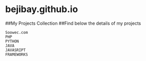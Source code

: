 # bejibay.github.io
##My Projects Collection
##Find below the details of my projects
```
Soowec.com                                   
PHP   
PYTHON
JAVA                 
JAVASRIPT        
FRAMEWORKS

